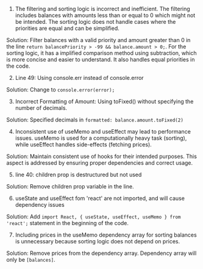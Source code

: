 1. The filtering and sorting logic is incorrect and inefficient.  The filtering includes balances with amounts less than or equal to 0 which might not be intended. The sorting logic does not handle cases where the priorities are equal and can be simplified.

Solution: Filter balances with a valid priority and amount greater than 0 in the line ```return balancePriority > -99 && balance.amount > 0;```.
For the sorting logic, it has a implified comparison method  using subtraction, which is more concise and easier to understand. It also handles equal priorities in the code.

2. Line 49: Using console.err instead of console.error

Solution: Change to ```console.error(error);```

3. Incorrect Formatting of Amount:
Using toFixed() without specifying the number of decimals.

Solution: Specified decimals in ```formatted: balance.amount.toFixed(2)```

4. Inconsistent use of useMemo and useEffect may lead to performance issues. useMemo is used for a computationally heavy task (sorting), while useEffect handles side-effects (fetching prices).

Solution: Maintain consistent use of hooks for their intended purposes. This aspect is addressed by ensuring proper dependencies and correct usage.

5. line 40: children prop is destructured but not used

Solution: Remove children prop variable in the line.

6. useState and useEffect fom 'react' are not imported, and will cause dependency issues

Solution: Add ```import React, { useState, useEffect, useMemo } from 'react';``` statement in the beginning of the code.

7. Including prices in the useMemo dependency array for sorting balances is unnecessary because sorting logic does not depend on prices.

Solution: Remove prices from the dependency array. Dependency array will only be ```[balances]```.





